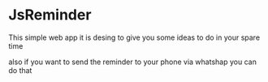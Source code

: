 # JsReminder

This simple web app it is desing to give you 
some ideas to do in your spare time

also if you want to send the reminder to your phone via whatshap you can do that
